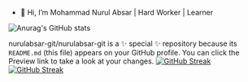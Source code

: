 - 👋 Hi, I’m Mohammad Nurul Absar | Hard Worker | Learner

![Anurag's GitHub stats](https://github-readme-stats.vercel.app/api?username=nurulabsar-git&theme=outrun&show_icons=true)

nurulabsar-git/nurulabsar-git is a ✨ special ✨ repository because its `README.md` (this file) appears on your GitHub profile.
You can click the Preview link to take a look at your changes.
[![GitHub Streak](https://github-readme-streak-stats.herokuapp.com/?user=nurulabsar-git)](https://git.io/streak-stats)
[![GitHub Streak](https://github-readme-streak-stats.herokuapp.com/?user=nurulabsar-git&theme=merko)](https://git.io/streak-stats)

<!--START_SECTION:waka-->



<!--END_SECTION:waka-->
<!-- [![GitHub Streak](https://github-readme-streak-stats.herokuapp.com/?user=nurulabsar-git)](https://git.io/streak-stats) -->
<!-- [![GitHub Streak](https://github-readme-streak-stats.herokuapp.com/?user=nurulabsar-git&theme=merko)](https://git.io/streak-stats) -->



